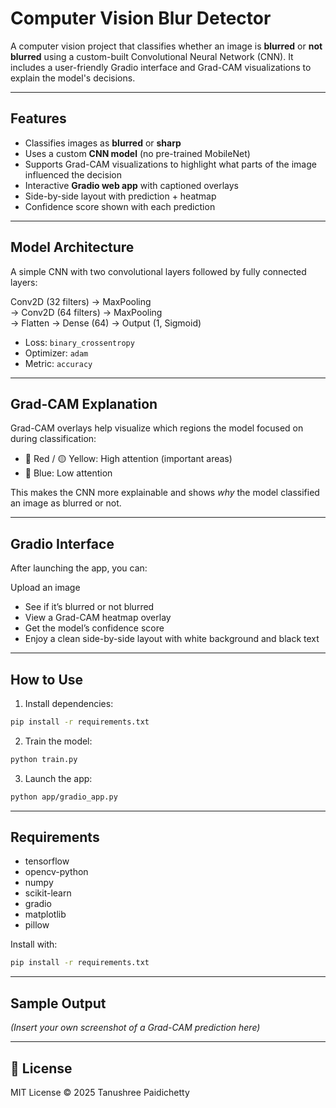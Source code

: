 # Computer Vision Blur Detector

A computer vision project that classifies whether an image is **blurred** or **not blurred** using a custom-built Convolutional Neural Network (CNN). It includes a user-friendly Gradio interface and Grad-CAM visualizations to explain the model's decisions.

---

## Features

- Classifies images as **blurred** or **sharp**
- Uses a custom **CNN model** (no pre-trained MobileNet)
- Supports Grad-CAM visualizations to highlight what parts of the image influenced the decision
- Interactive **Gradio web app** with captioned overlays
- Side-by-side layout with prediction + heatmap
- Confidence score shown with each prediction

---

## Model Architecture

A simple CNN with two convolutional layers followed by fully connected layers:

Conv2D (32 filters) → MaxPooling  
→ Conv2D (64 filters) → MaxPooling  
→ Flatten → Dense (64) → Output (1, Sigmoid)

- Loss: `binary_crossentropy`  
- Optimizer: `adam`  
- Metric: `accuracy`

---

## Grad-CAM Explanation

Grad-CAM overlays help visualize which regions the model focused on during classification:

- 🔴 Red / 🟡 Yellow: High attention (important areas)
- 🔵 Blue: Low attention

This makes the CNN more explainable and shows *why* the model classified an image as blurred or not.

---

## Gradio Interface

After launching the app, you can:

Upload an image  
- See if it’s blurred or not blurred
- View a Grad-CAM heatmap overlay  
- Get the model’s confidence score
- Enjoy a clean side-by-side layout with white background and black text

---

## How to Use

1. Install dependencies:
```bash
pip install -r requirements.txt
```

2. Train the model:
```bash
python train.py
```

3. Launch the app:
```bash
python app/gradio_app.py
````
---

## Requirements

- tensorflow  
- opencv-python  
- numpy  
- scikit-learn  
- gradio  
- matplotlib  
- pillow

Install with:
```bash
pip install -r requirements.txt
```

---

## Sample Output

*(Insert your own screenshot of a Grad-CAM prediction here)*

---

## 📝 License

MIT License © 2025 Tanushree Paidichetty
